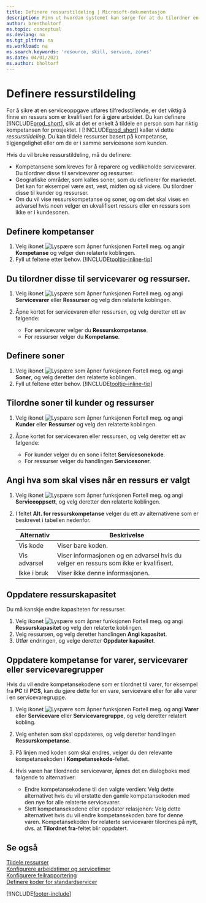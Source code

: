 ```yaml
---
title: Definere ressurstildeling | Microsoft-dokumentasjon
description: Finn ut hvordan systemet kan sørge for at du tilordner en person som ikke har de nødvendige kompetansen til å yte service.
author: brentholtorf
ms.topic: conceptual
ms.devlang: na
ms.tgt_pltfrm: na
ms.workload: na
ms.search.keywords: 'resource, skill, service, zones'
ms.date: 04/01/2021
ms.author: bholtorf
---
```


# <a name="set-up-resource-allocation"></a><a name="set-up-resource-allocation"></a><a name="set-up-resource-allocation"></a>Definere ressurstildeling
For å sikre at en serviceoppgave utføres tilfredsstillende, er det viktig å finne en ressurs som er kvalifisert for å gjøre arbeidet. Du kan definere [!INCLUDE[prod_short](includes/prod_short.md)], slik at det er enkelt å tildele en person som har riktig kompetansen for prosjektet. I [!INCLUDE[prod_short](includes/prod_short.md)] kaller vi dette _ressurstildeling_. Du kan tildele ressurser basert på kompetanse, tilgjengelighet eller om de er i samme servicesone som kunden. 

Hvis du vil bruke ressurstildeling, må du definere:  
  
* Kompetansene som kreves for å reparere og vedlikeholde servicevarer. Du tilordner disse til servicevarer og ressurser.  
* Geografiske områder, som kalles soner, som du definerer for markedet. Det kan for eksempel være øst, vest, midten og så videre. Du tilordner disse til kunder og ressurser.  
* Om du vil vise ressurskompetanse og soner, og om det skal vises en advarsel hvis noen velger en ukvalifisert ressurs eller en ressurs som ikke er i kundesonen.  

## <a name="to-set-up-skills"></a><a name="to-set-up-skills"></a><a name="to-set-up-skills"></a>Definere kompetanser
1. Velg ikonet ![Lyspære som åpner funksjonen Fortell meg.](media/ui-search/search_small.png "Fortell hva du vil gjøre") og angir **Kompetanse** og velger den relaterte koblingen.  
2. Fyll ut feltene etter behov. [!INCLUDE[tooltip-inline-tip](includes/tooltip-inline-tip_md.md)]  

## <a name="to-assign-skills-to-service-items-and-resources"></a><a name="to-assign-skills-to-service-items-and-resources"></a><a name="to-assign-skills-to-service-items-and-resources"></a>Du tilordner disse til servicevarer og ressurser.
1. Velg ikonet ![Lyspære som åpner funksjonen Fortell meg.](media/ui-search/search_small.png "Fortell hva du vil gjøre") og angi **Servicevarer** eller **Ressurser** og velg den relaterte koblingen.  
2. Åpne kortet for servicevaren eller ressursen, og velg deretter ett av følgende:  
  
    * For servicevarer velger du **Ressurskompetanse**.  
    * For ressurser velger du **Kompetanse**.  

## <a name="to-set-up-zones"></a><a name="to-set-up-zones"></a><a name="to-set-up-zones"></a>Definere soner
1. Velg ikonet ![Lyspære som åpner funksjonen Fortell meg.](media/ui-search/search_small.png "Fortell hva du vil gjøre") og angi **Soner**, og velg deretter den relaterte koblingen.  
2. Fyll ut feltene etter behov. [!INCLUDE[tooltip-inline-tip](includes/tooltip-inline-tip_md.md)]  

## <a name="to-assign-zones-to-customers-and-resources"></a><a name="to-assign-zones-to-customers-and-resources"></a><a name="to-assign-zones-to-customers-and-resources"></a>Tilordne soner til kunder og ressurser
1. Velg ikonet ![Lyspære som åpner funksjonen Fortell meg.](media/ui-search/search_small.png "Fortell hva du vil gjøre") og angi **Kunder** eller **Ressurser** og velg den relaterte koblingen.  
2. Åpne kortet for servicevaren eller ressursen, og velg deretter ett av følgende:  
  
    * For kunder velger du en sone i feltet **Servicesonekode**.  
    * For ressurser velger du handlingen **Servicesoner**.  

## <a name="to-specify-what-to-show-when-a-resource-is-chosen"></a><a name="to-specify-what-to-show-when-a-resource-is-chosen"></a><a name="to-specify-what-to-show-when-a-resource-is-chosen"></a>Angi hva som skal vises når en ressurs er valgt
1. Velg ikonet ![Lyspære som åpner funksjonen Fortell meg.](media/ui-search/search_small.png "Fortell hva du vil gjøre") og angi **Serviceoppsett**, og velg deretter den relaterte koblingen. 
2. I feltet **Alt. for ressurskompetanse** velger du ett av alternativene som er beskrevet i tabellen nedenfor.  
  
    |**Alternativ**|**Beskrivelse**|  
    |------------|-------------|  
    |Vis kode | Viser bare koden.|  
    |Vis advarsel | Viser informasjonen og en advarsel hvis du velger en ressurs som ikke er kvalifisert.|  
    |Ikke i bruk | Viser ikke denne informasjonen.|  

## <a name="to-update-resource-capacity"></a><a name="to-update-resource-capacity"></a><a name="to-update-resource-capacity"></a>Oppdatere ressurskapasitet
Du må kanskje endre kapasiteten for ressurser.  
  
1. Velg ikonet ![Lyspære som åpner funksjonen Fortell meg.](media/ui-search/search_small.png "Fortell hva du vil gjøre") og angi **Ressurskapasitet** og velg den relaterte koblingen.  
2. Velg ressursen, og velg deretter handlingen **Angi kapasitet**.  
3. Utfør endringen, og velge deretter **Oppdater kapasitet**.  

## <a name="to-update-skills-for-items-service-items-or-service-item-groups"></a><a name="to-update-skills-for-items-service-items-or-service-item-groups"></a><a name="to-update-skills-for-items-service-items-or-service-item-groups"></a>Oppdatere kompetanse for varer, servicevarer eller servicevaregrupper
Hvis du vil endre kompetansekodene som er tilordnet til varer, for eksempel fra **PC** til **PCS**, kan du gjøre dette for en vare, servicevare eller for alle varer i en servicevaregruppe.  
  
1. Velg ikonet ![Lyspære som åpner funksjonen Fortell meg.](media/ui-search/search_small.png "Fortell hva du vil gjøre") og angi **Varer** eller **Servicevare** eller **Servicevaregruppe**, og velg deretter relatert kobling.  
2. Velg enheten som skal oppdateres, og velg deretter handlingen **Ressurskompetanse**.  
3. På linjen med koden som skal endres, velger du den relevante kompetansekoden i **Kompetansekode**-feltet.  
4.  Hvis varen har tilordnede servicevarer, åpnes det en dialogboks med følgende to alternativer:  
  
    * Endre kompetansekodene til den valgte verdien: Velg dette alternativet hvis du vil erstatte den gamle kompetansekoden med den nye for alle relaterte servicevarer.  
    * Slett kompetansekodene eller oppdater relasjonen: Velg dette alternativet hvis du vil endre kompetansekoden bare for denne varen. Kompetansekoden for relaterte servicevarer tilordnes på nytt, dvs. at **Tilordnet fra**-feltet blir oppdatert.  
  
## <a name="see-also"></a><a name="see-also"></a><a name="see-also"></a>Se også
[Tildele ressurser](service-how-to-allocate-resources.md)  
[Konfigurere arbeidstimer og servicetimer](service-how-setup-work-service-hours.md)  
[Konfigurere feilrapportering](service-how-setup-fault-reporting.md)  
[Definere koder for standardservicer](service-how-setup-service-coding.md)  
 



[!INCLUDE[footer-include](includes/footer-banner.md)]
